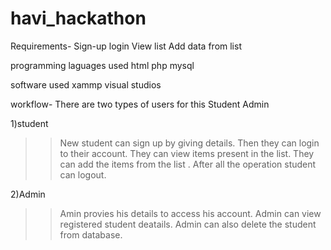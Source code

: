 # havi_hackathon
Requirements- 
Sign-up
login
View list
Add data from list 

programming laguages used 
html
php
mysql

software used
xammp
visual studios

workflow-
There are two types of users for this
Student
Admin

1)student
>>New student can sign up by giving details.
>>Then they can login to their account.
>>They can view items present in the list.
>>They can add the items from the list .
>>After all the operation student can logout.

2)Admin
>>Amin provies his details to access his account.
>>Admin can  view registered student deatails.
>>Admin can also delete the student from database.



